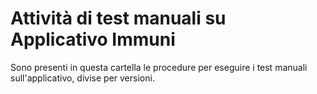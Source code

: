 # Attività di test manuali su Applicativo Immuni  

Sono presenti in questa cartella le procedure per eseguire i test manuali sull'applicativo, divise per versioni.  